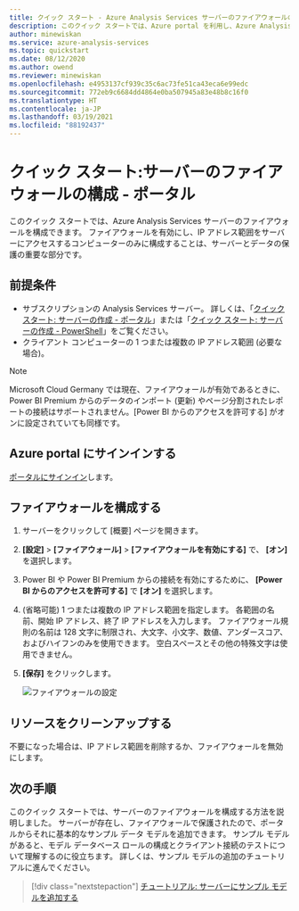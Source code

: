 ```yaml
---
title: クイック スタート - Azure Analysis Services サーバーのファイアウォールの構成 | Microsoft Docs
description: このクイック スタートでは、Azure portal を利用し、Azure Analysis Services サーバーのファイアウォールを構成できます。
author: minewiskan
ms.service: azure-analysis-services
ms.topic: quickstart
ms.date: 08/12/2020
ms.author: owend
ms.reviewer: minewiskan
ms.openlocfilehash: e4953137cf939c35c6ac73fe51ca43eca6e99edc
ms.sourcegitcommit: 772eb9c6684dd4864e0ba507945a83e48b8c16f0
ms.translationtype: HT
ms.contentlocale: ja-JP
ms.lasthandoff: 03/19/2021
ms.locfileid: "88192437"
---
```

# <a name="quickstart-configure-server-firewall---portal"></a>クイック スタート:サーバーのファイアウォールの構成 - ポータル

このクイック スタートでは、Azure Analysis Services サーバーのファイアウォールを構成できます。 ファイアウォールを有効にし、IP アドレス範囲をサーバーにアクセスするコンピューターのみに構成することは、サーバーとデータの保護の重要な部分です。

## <a name="prerequisites"></a>前提条件

- サブスクリプションの Analysis Services サーバー。 詳しくは、「[クイック スタート: サーバーの作成 - ポータル](analysis-services-create-server.md)」または「[クイック スタート: サーバーの作成 - PowerShell](analysis-services-create-powershell.md)」をご覧ください。
- クライアント コンピューターの 1 つまたは複数の IP アドレス範囲 (必要な場合)。

> [!NOTE]
> Microsoft Cloud Germany では現在、ファイアウォールが有効であるときに、Power BI Premium からのデータのインポート (更新) やページ分割されたレポートの接続はサポートされません。[Power BI からのアクセスを許可する] がオンに設定されていても同様です。

## <a name="sign-in-to-the-azure-portal"></a>Azure portal にサインインする 

[ポータルにサインイン](https://portal.azure.com)します。

## <a name="configure-a-firewall"></a>ファイアウォールを構成する

1. サーバーをクリックして [概要] ページを開きます。 
2. **[設定]**  >  **[ファイアウォール]**  >  **[ファイアウォールを有効にする]** で、 **[オン]** を選択します。
3. Power BI や Power BI Premium からの接続を有効にするために、 **[Power BI からのアクセスを許可する]** で **[オン]** を選択します。  
4. (省略可能) 1 つまたは複数の IP アドレス範囲を指定します。 各範囲の名前、開始 IP アドレス、終了 IP アドレスを入力します。 ファイアウォール規則の名前は 128 文字に制限され、大文字、小文字、数値、アンダースコア、およびハイフンのみを使用できます。 空白スペースとその他の特殊文字は使用できません。
5. **[保存]** をクリックします。

     ![ファイアウォールの設定](./media/analysis-services-qs-firewall/aas-qs-firewall.png)

## <a name="clean-up-resources"></a>リソースをクリーンアップする

不要になった場合は、IP アドレス範囲を削除するか、ファイアウォールを無効にします。

## <a name="next-steps"></a>次の手順
このクイック スタートでは、サーバーのファイアウォールを構成する方法を説明しました。 サーバーが存在し、ファイアウォールで保護されたので、ポータルからそれに基本的なサンプル データ モデルを追加できます。 サンプル モデルがあると、モデル データベース ロールの構成とクライアント接続のテストについて理解するのに役立ちます。 詳しくは、サンプル モデルの追加のチュートリアルに進んでください。

> [!div class="nextstepaction"]
> [チュートリアル: サーバーにサンプル モデルを追加する](analysis-services-create-sample-model.md)
